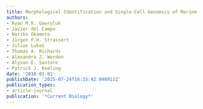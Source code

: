 ```yaml
---
title: Morphological Identification and Single-Cell Genomics of Marine Diplonemids
authors:
- Ryan M.R. Gawryluk
- Javier del Campo
- Noriko Okamoto
- Jürgen F.H. Strassert
- Julius Lukeš
- Thomas A. Richards
- Alexandra Z. Worden
- Alyson E. Santoro
- Patrick J. Keeling
date: '2016-01-01'
publishDate: '2025-07-24T16:25:42.048912Z'
publication_types:
- article-journal
publication: '*Current Biology*'
---
```

